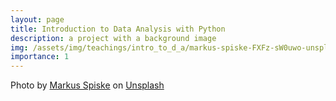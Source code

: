 ```yaml
---
layout: page
title: Introduction to Data Analysis with Python
description: a project with a background image
img: /assets/img/teachings/intro_to_d_a/markus-spiske-FXFz-sW0uwo-unsplash.jpg
importance: 1
---
```


Photo by <a href="https://unsplash.com/@markusspiske?utm_source=unsplash&utm_medium=referral&utm_content=creditCopyText">Markus Spiske</a> on <a href="https://unsplash.com/collections/2488721/data-science?utm_source=unsplash&utm_medium=referral&utm_content=creditCopyText">Unsplash</a>
  

